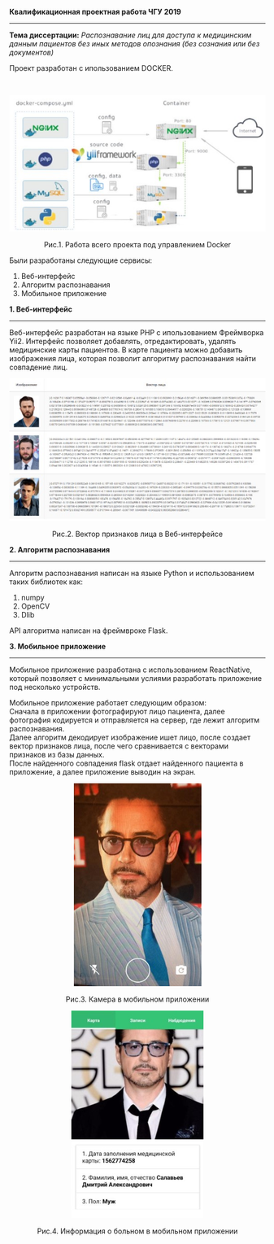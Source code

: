 **Квалификационная проектная работа ЧГУ 2019**
____

**Тема диссертации:** _Распознавание лиц для доступа к медицинским данным пациентов без иных методов опознания (без сознания или без документов)_


Проект разработан с ипользованием DOCKER.

<br>
<p align="center">
<img style="display: block; margin: 0 auto" src="https://raw.githubusercontent.com/bubaew95/med-face-recognition/master/source/1 (5).jpg">
<br>Рис.1. Работа всего проекта под управлением Docker
</p>

Были разработаны следующие сервисы:
1. Веб-интерфейс
2. Алгоритм распознавания
3. Мобильное приложение


**1. Веб-интерфейс**
____
Веб-интерфейс разработан на языке PHP с ипользованием Фреймворка Yii2. Интерфейс позволяет добавлять, отредактировать, 
удалять медицинские карты пациентов. 
В карте пациента можно добавить изображения лица, которая позволит алгоритму распознавания найти совпадение лиц.

<p align="center">
<img style="display: block; margin: 0 auto" src="https://raw.githubusercontent.com/bubaew95/med-face-recognition/master/source/1 (1).jpg">
<br>Рис.2. Вектор признаков лица в Веб-интерфейсе
</p>

**2. Алгоритм распознавания**
___
Алгоритм распознавания написан на языке Python и использованием таких библиотек как:
1. numpy
2. OpenCV
3. Dlib

API алгоритма написан на фреймвроке Flask.


**3. Мобильное приложение**
___
Мобильное приложение разработана с использованием ReactNative, 
который позволяет с минимальными услиями разработать приложение под несколько устройств.

Мобильное приложение работает следующим образом:<br>
Сначала в приложении фотографируют лицо пациента, далее фотография кодируется 
и отправляется на сервер, где лежит алгоритм распознавания.<br>
Далее алгоритм декодирует изображение ишет лицо, после создает вектор признаков лица, после чего сравнивается с 
векторами признаков из базы данных.<br>
После найденного совпадения flask отдает найденного пациента в приложение, а далее приложение выводин на экран.

<p align="center">
<img style="display: block; margin: 0 auto" src="https://raw.githubusercontent.com/bubaew95/med-face-recognition/master/source/1 (2).jpg">
<br>Рис.3. Камера в мобильном приложении
</p>

<p align="center">
<img style="display: block; margin: 0 auto" src="https://raw.githubusercontent.com/bubaew95/med-face-recognition/master/source/1 (3).jpg">
<br>Рис.4. Информация о больном в мобильном приложении
</p>
<br>
<br>
